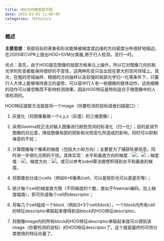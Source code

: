 ```yaml
---
title: HOG方向梯度直方图
date: 2015-01-01 11:00:00
categories: fbFeature
---
```


<script type="text/javascript" src="http://cdn.mathjax.org/mathjax/latest/MathJax.js?config=default"></script>

<!--<img src="http://latex.codecogs.com/gif.latex? a^{i}"/>
<center><img src="{{ site.baseurl }}/images/pdBase/svm_smo1.png"></center>-->

### 概述

   <strong>主要思想</strong>：局部目标的表象和形状能够被梯度或边缘的方向密度分布很好地描述。在2005年CVPR上提出HOG+SVM分类器,用于行人检测，流行一时。

   优点：首先，由于HOG是在图像的局部方格单元上操作，所以它对图像几何的和光学的形变都能保持很好的不变性，这两种形变只会出现在更大的空间领域上。其次，在粗的空域抽样、精细的方向抽样以及较强的局部光学归一化等条件下，只要行人大体上能够保持直立的姿势，可以容许行人有一些细微的肢体动作，这些细微的动作可以被忽略而不影响检测效果。因此HOG特征是特别适合于做图像中的人体检测的。

   HOG特征提取方法就是将一个image（你要检测的目标或者扫描窗口）：

1. 灰度化（将图像看做一个x,y,z（灰度）的三维图像）；

2. 采用Gamma校正法对输入图像进行颜色空间的标准化（归一化）；目的是调节图像的对比度，降低图像局部的阴影和光照变化所造成的影响，同时可以抑制噪音的干扰；

3. 计算图像每个像素的梯度（包括大小和方向）；主要是为了捕获轮廓信息，同时进一步弱化光照的干扰。具体实现：水平和垂直方向的梯度：<img src="http://latex.codecogs.com/gif.latex? G_x (x,y) = I(x + 1,y) - I(x - 1,y)"/>、<img src="http://latex.codecogs.com/gif.latex? G_y (x,y) = I(x,y + 1) - I(x,y - 1)"/>；梯度值：<img src="http://latex.codecogs.com/gif.latex? G(x,y) = \sqrt {G_x (x,y)^2  + G_y (x,y)^2 } "/>，梯度方向：<img src="http://latex.codecogs.com/gif.latex? \alpha (x,y) = \tan ^{ - 1} ({G_y (x,y)}/{G_x (x,y)})"/>。或可以参考sobel算法做卷积得到水平和垂直的梯度。

4. 将图像划分成小cells（例如6*6像素/cell，可以是矩形也可以是星形等）；

5. 统计每个cell的梯度直方图（不同梯度的个数，类似于freeman编码，加上梯度幅值），即可形成每个cell的descriptor；

6. 将每几个cell组成一个block（例如3*3个cell/block），一个block内所有cell的特征descriptor串联起来便得到该block的HOG特征descriptor。

7. 将图像image内的所有block的HOG特征descriptor串联起来就可以得到该image（你要检测的目标）的HOG特征descriptor了。这个就是最终的可供分类使用的特征向量了。
   

   

